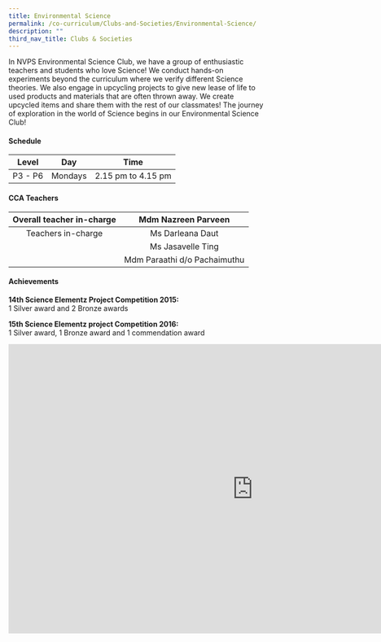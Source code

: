 ```yaml
---
title: Environmental Science
permalink: /co-curriculum/Clubs-and-Societies/Environmental-Science/
description: ""
third_nav_title: Clubs & Societies
---
```

In NVPS Environmental Science Club, we have a group of enthusiastic teachers and students who love Science! We conduct hands-on experiments beyond the curriculum where we verify different Science theories. We also engage in upcycling projects to give new lease of life to used products and materials that are often thrown away. We create upcycled items and share them with the rest of our classmates! The journey of exploration in the world of Science begins in our Environmental Science Club!

#### **Schedule**

|  Level  |   Day   |        Time        |
|:-------:|:-------:|:------------------:|
| P3 - P6 | Mondays | 2.15 pm to 4.15 pm |

#### **CCA Teachers**

| Overall teacher in-charge |      Mdm Nazreen Parveen     |
|:-------------------------:|:----------------------------:|
|     Teachers in-charge    |       Ms Darleana Daut       |
|                           |       Ms Jasavelle Ting      |
|                           | Mdm Paraathi d/o Pachaimuthu |

#### **Achievements**


**14th Science Elementz Project Competition 2015:**  
1 Silver award and 2 Bronze awards  
  
**15th Science Elementz project Competition 2016:**  
1 Silver award, 1 Bronze award and 1 commendation award

<iframe allowfullscreen="true" height="569" width="960" frameborder="0" src="https://docs.google.com/presentation/d/e/2PACX-1vQV59nhowZZwltO-iMHz64-uuZXDueqcYzLiOIk13EMxw_SbxcJDwGzZRUf_iwfoywYMoPWJVO4RVOm/embed?start=true&amp;loop=true&amp;delayms=3000"></iframe>